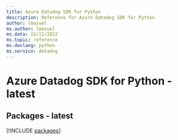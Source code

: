 ```yaml
---
title: Azure Datadog SDK for Python
description: Reference for Azure Datadog SDK for Python
author: lmazuel
ms.author: lmazuel
ms.data: 12/12/2022
ms.topic: reference
ms.devlang: python
ms.service: datadog
---
```

# Azure Datadog SDK for Python - latest
## Packages - latest
[!INCLUDE [packages](datadog-index.md)]